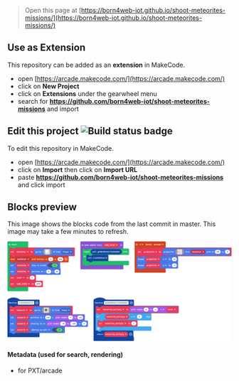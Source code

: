  


> Open this page at [https://born4web-iot.github.io/shoot-meteorites-missions/](https://born4web-iot.github.io/shoot-meteorites-missions/)

## Use as Extension

This repository can be added as an **extension** in MakeCode.

* open [https://arcade.makecode.com/](https://arcade.makecode.com/)
* click on **New Project**
* click on **Extensions** under the gearwheel menu
* search for **https://github.com/born4web-iot/shoot-meteorites-missions** and import

## Edit this project ![Build status badge](https://github.com/born4web-iot/shoot-meteorites-missions/workflows/MakeCode/badge.svg)

To edit this repository in MakeCode.

* open [https://arcade.makecode.com/](https://arcade.makecode.com/)
* click on **Import** then click on **Import URL**
* paste **https://github.com/born4web-iot/shoot-meteorites-missions** and click import

## Blocks preview

This image shows the blocks code from the last commit in master.
This image may take a few minutes to refresh.

![A rendered view of the blocks](https://github.com/born4web-iot/shoot-meteorites-missions/raw/master/.github/makecode/blocks.png)

#### Metadata (used for search, rendering)

* for PXT/arcade
<script src="https://makecode.com/gh-pages-embed.js"></script><script>makeCodeRender("{{ site.makecode.home_url }}", "{{ site.github.owner_name }}/{{ site.github.repository_name }}");</script>
